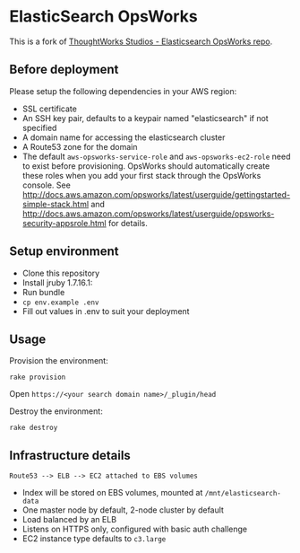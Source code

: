 # ElasticSearch OpsWorks

This is a fork of [ThoughtWorks Studios - Elasticsearch OpsWorks repo](https://github.com/ThoughtWorksStudios/elasticsearch-opsworks).

## Before deployment

Please setup the following dependencies in your AWS region:

* SSL certificate
* An SSH key pair, defaults to a keypair named "elasticsearch" if not specified
* A domain name for accessing the elasticsearch cluster
* A Route53 zone for the domain
* The default `aws-opsworks-service-role` and `aws-opsworks-ec2-role` need to exist before provisioning. OpsWorks should automatically create these roles when you add your first stack through the OpsWorks console. See http://docs.aws.amazon.com/opsworks/latest/userguide/gettingstarted-simple-stack.html and http://docs.aws.amazon.com/opsworks/latest/userguide/opsworks-security-appsrole.html for details.

## Setup environment

* Clone this repository
* Install jruby 1.7.16.1:
* Run bundle
* `cp env.example .env`
* Fill out values in .env to suit your deployment

## Usage

Provision the environment:

    rake provision

Open `https://<your search domain name>/_plugin/head`

Destroy the environment:

    rake destroy


## Infrastructure details

    Route53 --> ELB --> EC2 attached to EBS volumes

* Index will be stored on EBS volumes, mounted at `/mnt/elasticsearch-data`
* One master node by default, 2-node cluster by default
* Load balanced by an ELB
* Listens on HTTPS only, configured with basic auth challenge
* EC2 instance type defaults to `c3.large`

